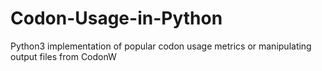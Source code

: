 # Codon-Usage-in-Python
Python3 implementation of popular codon usage metrics or manipulating output files from CodonW 
